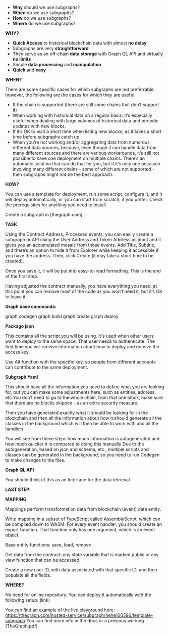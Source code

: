 
- **Why** should we use subgraphs?
- **When** do we use subgraphs?
- **How** do we use subgraphs?
- **Where** do we use subgraphs?

**WHY?**

- **Quick Access** to historical blockchain data with almost **no delay**
- Subgraphs are very **straightforward**
- They serve as an off-chain **data storage** with Graph QL API and virtually **no limits** 
- Simple **data processing** and **manipulation**
- **Quick** and **easy**

**WHEN?**

There are some specific cases for which subgraphs are not preferrable, however, the following are the cases for which they are useful:

- If the chain is supported (there are still some chains that don’t support it)
- When working with historical data on a regular basis. It’s especially useful when dealing with large volumes of historical data and periodic updates with new blocks.
- If it’s OK to wait a short time when listing new blocks, as it takes a short time before subgraphs catch up
- When you’re not working and/or aggregating data from numerous different data sources, because, even though it can handle data from many different sources and there are various workarounds, it’s still not possible to have one deployment on multiple chains. There’s an automatic solution that can do that for you, but if it’s only one occasion involving many different chains - some of which are not supported - then subgraphs might not be the best approach. 

**HOW?**

You can use a template for deployment, run some script, configure it, and it will deploy automatically, or you can start from scratch, if you prefer.
Check the prerequisites for anything you need to install.

Create a subgraph in [thegraph.com]

**TASK**

Using the Contract Address, Processed events, you can easily create a subgraph or API using the User Address and Token Address as input and it gives you an accumulated mosaic from those events.
Add Title, Subtitle, and there’s an option to hide it from Explorer while keeping it accessible if you have the address.
Then, click Create (it may take a short time to be created).

Once you save it, it will be put into easy-to-read formatting. This is the end of the first step.

Having adjusted the contract manually, you have everything you need, at this point you can remove most of the code as you won’t need it, but it’s OK to leave it.

**Graph base commands:**

graph codegen
graph build
graph create <subgraph-name>
graph deploy <subgraph-name>


**Package json**
  
This contains all the script you will be using. It's used when other users want to deploy to the same space. That user needs to authenticate. The first time you will receive information about how to deploy and receive the access key.
  
Use Alt function with the specific key, so people from different accounts can contribute to the same deployment.

**Subgraph Yaml**

This should have all the information you need to define what you are looking for, but you can make some adjustments here, such as entities, address, etc.You don’t need to go to the whole chain, from that one block, make sure that there are no blocks skipped - as an extra security measure.
  
Then you have generated exactly what it should be looking for in the blockchain and then all the information about how it should generate all the classes in the background which will then be able to work with and all the handlers

You will see from these steps how much information is autogenerated and how much quicker it is compared to doing this manually
Due to the autogeneration, based on json and schema, etc., multiple scripts and classes can be generated in the background, so you need to run Codegen to make changes to the files.

**Graph QL API**
  
You should think of this as an Interface for the data retrieval

**LAST STEP:**

**MAPPING**

Mappings perform transformation data from blockchain (event) data entity.

Write mapping in a subset of TypeScript called AssemblyScript, which can be compiled down to WASM. For every event handler, you should create an export function. That function only has one argument, which is an event object.
  
Base entity functions: save, load, remove
  
Get data from the contract: any state variable that is marked public or any view function that can be accessed.

Create a new user ID, with data associated with that specific ID, and then populate all the fields.

**WHERE?**

No need for online repository. You can deploy it automatically with the following setup:
(link)

You can find an example of the live playground here:
https://thegraph.com/hosted-service/subgraph/hehe100596/template-subgraph
You can find more info in the docs or a previous working (TheGraph.pdf)
